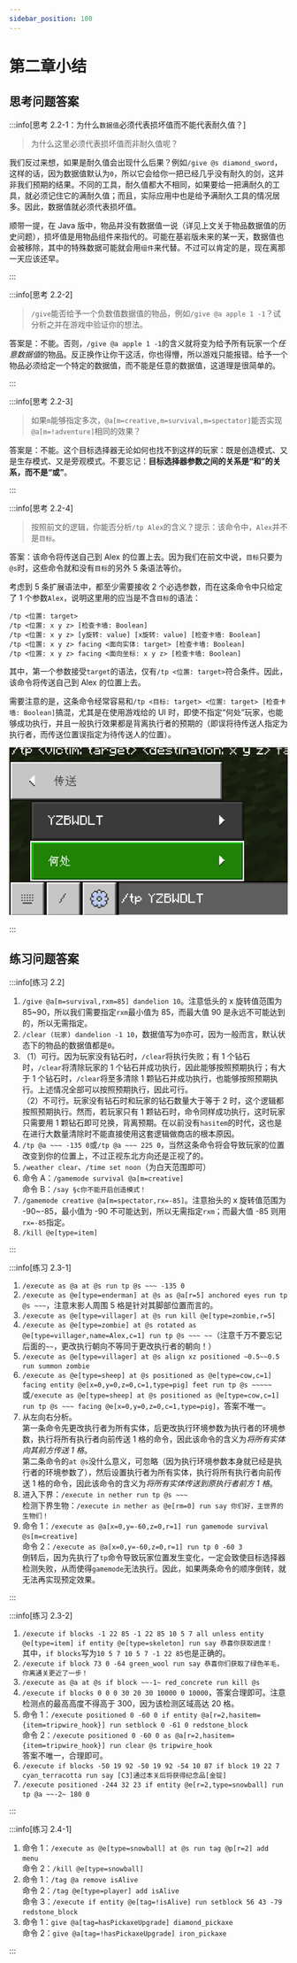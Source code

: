 ```yaml
---
sidebar_position: 100
---
```


# 第二章小结

## 思考问题答案

:::info[思考 2.2-1：为什么`数据值`必须代表损坏值而不能代表耐久值？]

> 为什么这里必须代表损坏值而非耐久值呢？

我们反过来想，如果是耐久值会出现什么后果？例如`/give @s diamond_sword`，这样的话，因为数据值默认为`0`，所以它会给你一把已经几乎没有耐久的剑，这并非我们预期的结果。不同的工具，耐久值都大不相同，如果要给一把满耐久的工具，就必须记住它的满耐久值；而且，实际应用中也是给予满耐久工具的情况居多。因此，数据值就必须代表损坏值。

顺带一提，在 Java 版中，物品并没有数据值一说（详见上文关于物品数据值的历史问题），损坏值是用物品组件来指代的。可能在基岩版未来的某一天，数据值也会被移除，其中的特殊数据可能就会用`组件`来代替。不过可以肯定的是，现在离那一天应该还早。

:::

:::info[思考 2.2-2]

> `/give`能否给予一个负数值数据值的物品，例如`/give @a apple 1 -1`？试分析之并在游戏中验证你的想法。

答案是：不能。否则，`/give @a apple 1 -1`的含义就将变为给予所有玩家一个*任意数据值*的物品。反正换作让你干这活，你也得懵，所以游戏只能报错。给予一个物品必须给定一个特定的数据值，而不能是任意的数据值，这道理是很简单的。

:::

:::info[思考 2.2-3]

> 如果`m`能够指定多次，`@a[m=creative,m=survival,m=spectator]`能否实现`@a[m=!adventure]`相同的效果？

答案是：不能。这个目标选择器无论如何也找不到这样的玩家：既是创造模式、又是生存模式、又是旁观模式。不要忘记：**目标选择器参数之间的关系是“和”的关系，而不是“或”**。

:::

:::info[思考 2.2-4]

> 按照前文的逻辑，你能否分析`/tp Alex`的含义？提示：该命令中，`Alex`并不是`目标`。

答案：该命令将传送自己到 Alex 的位置上去。因为我们在前文中说，`目标`只要为`@s`时，这些命令就和没有`目标`的另外 5 条语法等价。

考虑到 5 条扩展语法中，都至少需要接收 2 个必选参数，而在这条命令中只给定了 1 个参数`Alex`，说明这里用的应当是不含`目标`的语法：

```text title="/tp传送执行者的语法" showLineNumbers
/tp <位置: target>
/tp <位置: x y z> [检查卡墙: Boolean]
/tp <位置: x y z> [y旋转: value] [x旋转: value] [检查卡墙: Boolean]
/tp <位置: x y z> facing <面向实体: target> [检查卡墙: Boolean]
/tp <位置: x y z> facing <面向坐标: x y z> [检查卡墙: Boolean]
```

其中，第一个参数接受`target`的语法，仅有`/tp <位置: target>`符合条件。因此，该命令将传送自己到 Alex 的位置上去。

需要注意的是，这条命令经常容易和`/tp <目标: target> <位置: target> [检查卡墙: Boolean]`搞混，尤其是在使用游戏给的 UI 时，即使不指定“何处”玩家，也能够成功执行，并且一般执行效果都是背离执行者的预期的（即误将待传送人指定为执行者，而传送位置误指定为待传送人的位置）。

![/tp的UI](./img/section2/tp_ui.png)

:::

## 练习问题答案

:::info[练习 2.2]

1. `/give @a[m=survival,rxm=85] dandelion 10`。注意低头的 x 旋转值范围为 85~90，所以我们需要指定`rxm`最小值为 85，而最大值 90 是永远不可能达到的，所以无需指定。
2. `/clear (玩家) dandelion -1 10`，数据值写为`0`亦可，因为一般而言，默认状态下的物品的数据值都是`0`。
3. （1）可行。因为玩家没有钻石时，`/clear`将执行失败；有 1 个钻石时，`/clear`将清除玩家的 1 个钻石并成功执行，因此能够按照预期执行；有大于 1 个钻石时，`/clear`将至多清除 1 颗钻石并成功执行，也能够按照预期执行。上述情况全部可以按照预期执行，因此可行。  
（2）不可行。玩家没有钻石时和玩家的钻石数量大于等于 2 时，这个逻辑都按照预期执行。然而，若玩家只有 1 颗钻石时，命令同样成功执行，这时玩家只需要用 1 颗钻石即可兑换，背离预期。在以前没有`hasitem`的时代，这也是在进行大数量清除时不能直接使用这套逻辑做商店的根本原因。
4. `/tp @a ~~~ -135 0`或`/tp @a ~~~ 225 0`，当然这条命令将会导致玩家的位置改变到你的位置上，不过正视东北方向还是正视了的。
5. `/weather clear`、`/time set noon`（为白天范围即可）
6. 命令 A：`/gamemode survival @a[m=creative]`  
命令 B：`/say §c你不能开启创造模式！`  
7. `/gamemode creative @a[m=spectator,rx=-85]`。注意抬头的 x 旋转值范围为 -90~-85，最小值为 -90 不可能达到，所以无需指定`rxm`；而最大值 -85 则用`rx=-85`指定。
8. `/kill @e[type=item]`

:::

:::info[练习 2.3-1]

1. `/execute as @a at @s run tp @s ~~~ -135 0`
2. `/execute as @e[type=enderman] at @s as @a[r=5] anchored eyes run tp @s ~~~`，注意末影人周围 5 格是针对其脚部位置而言的。
3. `/execute as @e[type=villager] at @s run kill @e[type=zombie,r=5]`
4. `/execute as @e[type=zombie] at @s rotated as @e[type=villager,name=Alex,c=1] run tp @s ~~~ ~~`（注意千万不要忘记后面的`~~`，更改执行朝向不等同于更改执行者的朝向！）
5. `/execute as @e[type=villager] at @s align xz positioned ~0.5~~0.5 run summon zombie`
6. `/execute as @e[type=sheep] at @s positioned as @e[type=cow,c=1] facing entity @e[x=0,y=0,z=0,c=1,type=pig] feet run tp @s ~~~~~`  
  或`/execute as @e[type=sheep] at @s positioned as @e[type=cow,c=1] run tp @s ~~~ facing @e[x=0,y=0,z=0,c=1,type=pig]`，答案不唯一。
7. 从左向右分析。  
第一条命令先更改执行者为所有实体，后更改执行环境参数为执行者的环境参数，执行将所有执行者向前传送 1 格的命令，因此该命令的含义为*将所有实体向其前方传送 1 格*。  
第二条命令的`at @s`没什么意义，可忽略（因为执行环境参数本身就已经是执行者的环境参数了），然后设置执行者为所有实体，执行将所有执行者向前传送 1 格的命令，因此该命令的含义为*将所有实体传送到原执行者前方 1 格*。
8. 进入下界：`/execute in nether run tp @s ~~~`  
  检测下界生物：`/execute in nether as @e[rm=0] run say 你们好，主世界的生物们！`
9. 命令 1：`/execute as @a[x=0,y=-60,z=0,r=1] run gamemode survival @s[m=creative]`  
  命令 2：`/execute as @a[x=0,y=-60,z=0,r=1] run tp 0 -60 3`  
  倒转后，因为先执行了`tp`命令导致玩家位置发生变化，一定会致使目标选择器检测失败，从而使得`gamemode`无法执行。因此，如果两条命令的顺序倒转，就无法再实现预定效果。

:::

:::info[练习 2.3-2]

1. `/execute if blocks -1 22 85 -1 22 85 10 5 7 all unless entity @e[type=item] if entity @e[type=skeleton] run say 恭喜你获取进度！`  
  其中，`if blocks`写为`10 5 7 10 5 7 -1 22 85`也是正确的。
2. `/execute if block 73 0 -64 green_wool run say 恭喜你们获取了绿色羊毛，你离通关更近了一步！`
3. `/execute as @a at @s if block ~~-1~ red_concrete run kill @s`
4. `/execute if blocks 0 0 0 30 20 30 10000 0 10000`，答案合理即可。注意检测点的最高高度不得高于 300，因为该检测区域高达 20 格。
5. 命令 1：`/execute positioned 0 -60 0 if entity @a[r=2,hasitem={item=tripwire_hook}] run setblock 0 -61 0 redstone_block`  
  命令 2：`/execute positioned 0 -60 0 as @a[r=2,hasitem={item=tripwire_hook}] run clear @s tripwire_hook`  
  答案不唯一，合理即可。
6. `/execute if blocks -50 19 92 -50 19 92 -54 10 87 if block 19 22 7 cyan_terracotta run say [C3]通过本关后将获得纪念品[金锭]`
7. `/execute positioned -244 32 23 if entity @e[r=2,type=snowball] run tp @a ~~-2~ 180 0`

:::

:::info[练习 2.4-1]

1. 命令 1：`/execute as @e[type=snowball] at @s run tag @p[r=2] add menu`  
   命令 2：`/kill @e[type=snowball]`  
2. 命令 1：`/tag @a remove isAlive`  
   命令 2：`/tag @e[type=player] add isAlive`  
   命令 3：`/execute if entity @e[tag=!isAlive] run setblock 56 43 -79 redstone_block`
3. 命令 1：`give @a[tag=hasPickaxeUpgrade] diamond_pickaxe`  
   命令 2：`give @a[tag=!hasPickaxeUpgrade] iron_pickaxe`

:::
